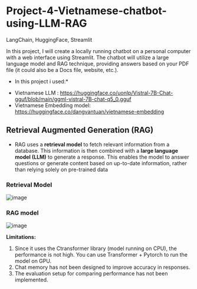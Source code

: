 # Project-4-Vietnamese-chatbot-using-LLM-RAG
LangChain, HuggingFace, Streamlit

In this project, I will create a locally running chatbot on a personal computer with a web interface using Streamlit. The chatbot will utilize a large language model and RAG technique, providing answers based on your PDF file (it could also be a Docs file, website, etc.).
* In this project i used:*
- Vietnamese LLM : https://huggingface.co/uonlp/Vistral-7B-Chat-gguf/blob/main/ggml-vistral-7B-chat-q5_0.gguf
- Vietnamese Embedding model: https://huggingface.co/dangvantuan/vietnamese-embedding

## Retrieval Augmented Generation (RAG)
- RAG uses a **retrieval model** to fetch relevant information from a database. This information is then combined with a **large language model (LLM)** to generate a response. This enables the model to answer questions or generate content based on up-to-date information, rather than relying solely on pre-trained data
### Retrieval Model
![image](https://github.com/user-attachments/assets/f48b4026-fdb1-4902-a23c-670c1c3e2ac0)
### RAG model
![image](https://github.com/user-attachments/assets/129a6169-3fc3-4df7-a6d5-72655785bce7)

**Limitations:**
1. Since it uses the Ctransformer library (model running on CPU), the performance is not high. You can use Transformer + Pytorch to run the model on GPU.
2. Chat memory has not been designed to improve accuracy in responses.
3. The evaluation setup for comparing performance has not been implemented.


